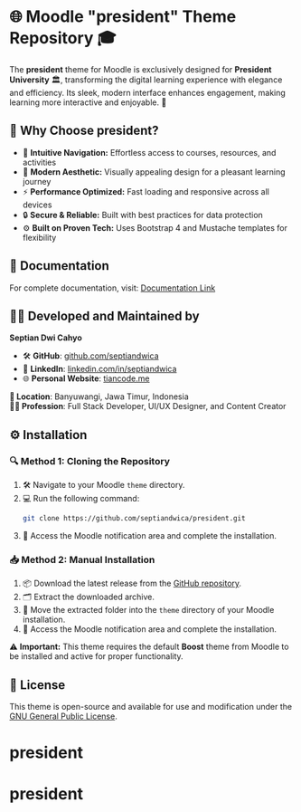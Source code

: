 # 🌐 Moodle "president" Theme Repository 🎓

The **president** theme for Moodle is exclusively designed for **President University** 🏛️, transforming the digital learning experience with elegance and efficiency. Its sleek, modern interface enhances engagement, making learning more interactive and enjoyable. 🚀

## 🌟 Why Choose president?

- 🎯 **Intuitive Navigation:** Effortless access to courses, resources, and activities
- 🌈 **Modern Aesthetic:** Visually appealing design for a pleasant learning journey
- ⚡ **Performance Optimized:** Fast loading and responsive across all devices
- 🔒 **Secure & Reliable:** Built with best practices for data protection
- ⚙️ **Built on Proven Tech:** Uses Bootstrap 4 and Mustache templates for flexibility

## 📖 Documentation

For complete documentation, visit: [Documentation Link](#)

## 👨‍💻 Developed and Maintained by

**Septian Dwi Cahyo**  
- 🛠️ **GitHub**: [github.com/septiandwica](https://github.com/septiandwica)  
- 💼 **LinkedIn**: [linkedin.com/in/septiandwica](https://www.linkedin.com/in/septiandwica)  
- 🌐 **Personal Website**: [tiancode.me](https://tiancode.my.id)  

**📍 Location**: Banyuwangi, Jawa Timur, Indonesia  
**👨‍🎨 Profession**: Full Stack Developer, UI/UX Designer, and Content Creator

## ⚙️ Installation

### 🔍 Method 1: Cloning the Repository

1. 🛠️ Navigate to your Moodle `theme` directory.
2. 💻 Run the following command:
    ```bash
    git clone https://github.com/septiandwica/president.git
    ```
3. 🔔 Access the Moodle notification area and complete the installation.

### 📥 Method 2: Manual Installation

1. 📦 Download the latest release from the [GitHub repository](https://github.com/septiandwica/president).
2. 🗂️ Extract the downloaded archive.
3. 🚚 Move the extracted folder into the `theme` directory of your Moodle installation.
4. 🔔 Access the Moodle notification area and complete the installation.

⚠️ **Important:** This theme requires the default **Boost** theme from Moodle to be installed and active for proper functionality.

## 🛑 License

This theme is open-source and available for use and modification under the [GNU General Public License](https://www.gnu.org/licenses/gpl-3.0.html).

# president
# president
